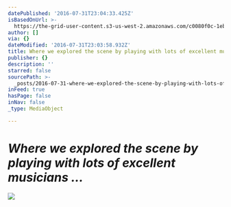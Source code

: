 ```yaml
---
datePublished: '2016-07-31T23:04:33.425Z'
isBasedOnUrl: >-
  https://the-grid-user-content.s3-us-west-2.amazonaws.com/c0080f0c-1ebd-402a-95d9-57447f76c995.jpg
author: []
via: {}
dateModified: '2016-07-31T23:03:58.932Z'
title: Where we explored the scene by playing with lots of excellent musicians …
publisher: {}
description: ''
starred: false
sourcePath: >-
  _posts/2016-07-31-where-we-explored-the-scene-by-playing-with-lots-of-excellen.md
inFeed: true
hasPage: false
inNav: false
_type: MediaObject

---
```

# _Where we explored the scene by playing with lots of excellent musicians ..._
![](https://the-grid-user-content.s3-us-west-2.amazonaws.com/c0080f0c-1ebd-402a-95d9-57447f76c995.jpg)